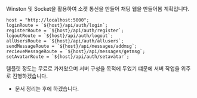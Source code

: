 Winston 및 Socket을 활용하여 소켓 통신을 만들어 채팅 웹을 만들어봄 계획입니다.

```
host = "http://localhost:5000";
loginRoute = `${host}/api/auth/login`;
registerRoute = `${host}/api/auth/register`;
logoutRoute = `${host}/api/auth/logout`;
allUsersRoute = `${host}/api/auth/allusers`;
sendMessageRoute = `${host}/api/messages/addmsg`;
recieveMessageRoute = `${host}/api/messages/getmsg`;
setAvatarRoute = `${host}/api/auth/setavatar`;
```

템플릿 정도는 무료로 가져왔으며 서버 구성을 목적에 두었기 떄문에 서버 작업을 위주로 진행하겠습니다.

- 문서 정리는 후에 하겠습니다.
